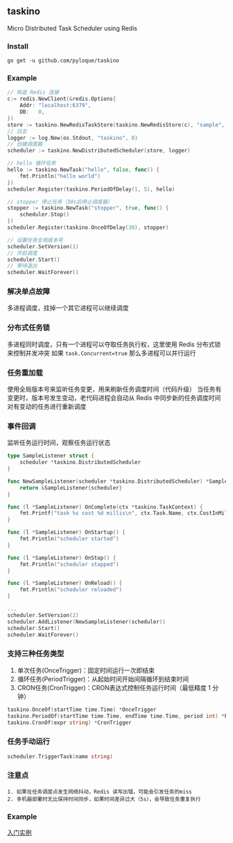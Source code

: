 ## taskino
Micro Distributed Task Scheduler using Redis

### Install

```
go get -u github.com/pyloque/taskino
```

### Example

```go
// 构造 Redis 连接
c:= redis.NewClient(&redis.Options{
	Addr: "localhost:6379",
	DB:   0,
})
store := taskino.NewRedisTaskStore(taskino.NewRedisStore(c), "sample", 5)
// 日志
logger := log.New(os.Stdout, "taskino", 0)
// 创建调度器
scheduler := taskino.NewDistributedScheduler(store, logger)

// hello 循环任务
hello := taskino.NewTask("hello", false, func() {
	fmt.Println("hello world")
})
scheduler.Register(taskino.PeriodOfDelay(1, 5), hello)

// stopper 停止任务（30s后停止调度器）
stopper := taskino.NewTask("stopper", true, func() {
    scheduler.Stop()
})
scheduler.Register(taskino.OnceOfDelay(30), stopper)

// 设置任务全局版本号
scheduler.SetVersion(1)
// 开启调度
scheduler.Start()
// 等待退出
scheduler.WaitForever()
```

### 解决单点故障
多进程调度，挂掉一个其它进程可以继续调度

### 分布式任务锁
多进程同时调度，只有一个进程可以夺取任务执行权，这里使用 Redis 分布式锁来控制并发冲突
如果 `task.Concurrent=true` 那么多进程可以并行运行

### 任务重加载
使用全局版本号来监听任务变更，用来刷新任务调度时间（代码升级）
当任务有变更时，版本号发生变动，老代码进程会自动从 Redis 中同步新的任务调度时间
对有变动的任务进行重新调度

### 事件回调
监听任务运行时间，观察任务运行状态

```go
type SampleListener struct {
	scheduler *taskino.DistributedScheduler
}

func NewSampleListener(scheduler *taskino.DistributedScheduler) *SampleListener {
	return &SampleListener{scheduler}
}

func (l *SampleListener) OnComplete(ctx *taskino.TaskContext) {
	fmt.Printf("task %s cost %d millis\n", ctx.Task.Name, ctx.CostInMillis)
}

func (l *SampleListener) OnStartup() {
	fmt.Println("scheduler started")
}

func (l *SampleListener) OnStop() {
	fmt.Println("scheduler stopped")
}

func (l *SampleListener) OnReload() {
	fmt.Println("scheduler reloaded")
}

...
scheduler.SetVersion(2)
scheduler.AddListener(NewSampleListener(scheduler))
scheduler.Start()
scheduler.WaitForever()
```

### 支持三种任务类型

1. 单次任务(OnceTrigger)：固定时间运行一次即结束
2. 循环任务(PeriodTrigger)：从起始时间开始间隔循环到结束时间
3. CRON任务(CronTrigger)：CRON表达式控制任务运行时间（最低精度 1 分钟）

```go
taskino.OnceOf(startTime time.Time) *OnceTrigger
taskino.PeriodOf(startTime time.Time, endTime time.Time, period int) *PeriodTrigger
taskino.CronOf(expr string) *CronTrigger
```

### 任务手动运行

```go
scheduler.TriggerTask(name string)
```

### 注意点

```
1. 如果在任务调度点发生网络抖动，Redis 读写出错，可能会引发任务的miss
2. 多机器部署时无比保持时间同步，如果时间差异过大（5s），会导致任务重复执行
```

### Example

[入门实例](https://github.com/pyloque/taskino/cmd/taskino/main.go)
